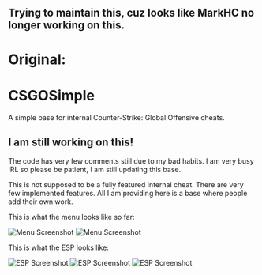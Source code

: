 ## Trying to maintain this, cuz looks like MarkHC no longer working on this.


# Original:

# CSGOSimple
A simple base for internal Counter-Strike: Global Offensive cheats.

## I am still working on this!
The code has very few comments still due to my bad habits. I am very busy IRL so please be patient, I am still updating this base.

This is not supposed to be a fully featured internal cheat. There are very few implemented features. All I am providing here is a base where people add their own work.

This is what the menu looks like so far:

![Menu Screenshot](http://i.imgur.com/EeBqGQR.png)
![Menu Screenshot](http://i.imgur.com/mHNBGTS.png)

This is what the ESP looks like:

![ESP Screenshot](http://i.imgur.com/NRJ4e2n.png)
![ESP Screenshot](http://i.imgur.com/KWO0bsw.png)
![ESP Screenshot](http://i.imgur.com/17iVttS.png)
